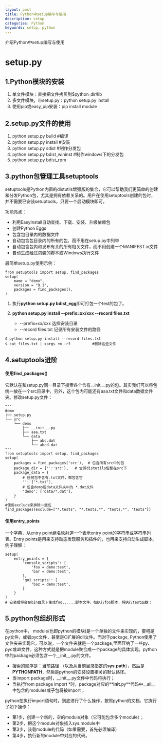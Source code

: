 ```yaml
---
layout: post
title: Python中setup编写与使用
description: setup
categories: Python
keywords: setup, python
---
```


介绍Python中setup编写与使用

# setup.py
## 1.Python模块的安装
1. 单文件模块：直接把文件拷贝到$python_dir/lib
2. 多文件模块，带setup.py：python setup.py install
3. 使用pip或easy_pip安装：pip install module

## 2.setup.py文件的使用
1. python setup.py build #编译
2. python setup.py install    #安装
3. python setup.py sdist     #制作分发包
4. python setup.py bdist_wininst #制作windows下的分发包
5. python setup.py bdist_rpm

## 3.python包管理工具setuptools
setuptools是Python内置的distutils增强版的集合，它可以帮助我们更简单的创建和分发Python包，尤其是拥有依赖关系的。用户在使用setuptools创建的包时，并不需要已安装setuptools，只要一个启动模块即可。

功能亮点：
-  利用EasyInstall自动查找、下载、安装、升级依赖包
-  创建Python Eggs
-  包含包目录内的数据文件
-  自动包含包目录内的所有的包，而不用在setup.py中列举
-  自动包含包内和发布有关的所有相关文件，而不用创建一个MANIFEST.in文件
-  自动生成经过包装的脚本或Windows执行文件

最简单setup.py使用示例：
```
from setuptools import setup, find_packages
setup(
    name = "demo",
    version = "0.1",
    packages = find_packages(),
)
```
1. 执行**python setup.py bdist_egg**即可打包一个test的包了。

2. **python setup.py install --prefix=xx/xxx --record files.txt**
    - --prefix=xx/xxx    选择安装目录
    - --record files.txt   记录所有安装文件的路径
```
$ python setup.py install --record files.txt
$ cat files.txt | xargs rm -rf          #删除这些文件
```

## 4.setuptools进阶
#### 使用find_packages()
它默认在和setup.py同一目录下搜索各个含有__init__.py的包。其实我们可以将包统一放在一个src目录中，另外，这个包内可能还有aaa.txt文件和data数据文件夹。修改setup.py文件：
```
"""
demo
├── setup.py
└── src
    └── demo
        ├── __init__.py
        ├── aaa.txt
        └── data
            ├── abc.dat
            └── abcd.dat
"""
from setuptools import setup, find_packages
setup(
    packages = find_packages('src'),  # 包含所有src中的包
    package_dir = {'':'src'},   # 告诉distutils包都在src下
    package_data = {
        # 任何包中含有.txt文件，都包含它
        '': ['*.txt'],
        # 包含demo包data文件夹中的 *.dat文件
        'demo': ['data/*.dat'],
    }
)
#使用exclude来排除一些包
find_packages(exclude=["*.tests", "*.tests.*", "tests.*", "tests"])
```
#### 使用entry_points
一个字典，从entry point组名映射道一个表示entry point的字符串或字符串列表。Entry points是用来支持动态发现服务和插件的，也用来支持自动生成脚本。例子理解：
```
setup(
    entry_points = {
        'console_scripts': [
            'foo = demo:test',
            'bar = demo:test',
        ],
        'gui_scripts': [
            'baz = demo:test',
        ]
    }
)
# 安装后将会在bin目录下生成foo......脚本文件，如执行foo脚本，将执行test函数；
```

## 5.python包组织形式
在python中， module(也即python的模块)是一个单独的文件来实现的，要吧是py文件，或者pyc文件，甚至是C扩展的dll文件。而对于package, Python使用了文件夹来实现它，可以说，一个文件夹就是一个package,里面容纳了一些py、pyc或dll文件，这种方式就是把module聚合成一个package的具体实现。python中的package必须包含一个__init__.py的文件。

- 搜索的顺序是：当前路径 （以及从当前目录指定的**sys.path**），然后是**PYTHONPATH**，然后是python的安装设置相关的默认路径。
- 当import package时，\_\_init__.py文件中代码将执行；
- 当执行from package import \*时，package对应的**__init__.py**代码中\_\_all\_\_中包含的modules或子包将被import；

python在执行import语句时，到底进行了什么操作，按照python的文档，它执行了如下操作：
- 第1步，创建一个新的，空的module对象（它可能包含多个module）；
- 第2步，把这个module对象插入sys.module中
- 第3步，装载module的代码（如果需要，首先必须编译）
- 第4步，执行新的module中对应的代码。
